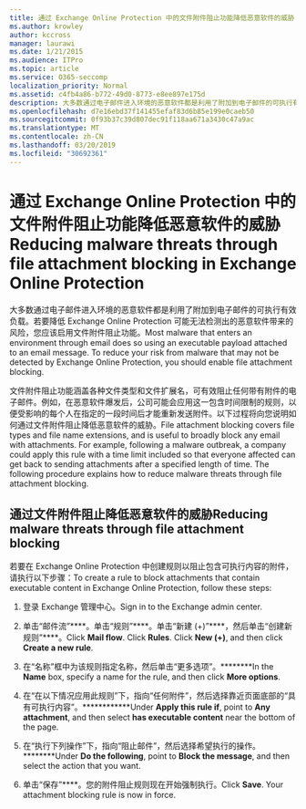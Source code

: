 ```yaml
---
title: 通过 Exchange Online Protection 中的文件附件阻止功能降低恶意软件的威胁
ms.author: krowley
author: kccross
manager: laurawi
ms.date: 1/21/2015
ms.audience: ITPro
ms.topic: article
ms.service: O365-seccomp
localization_priority: Normal
ms.assetid: c4fb4a86-b772-49d0-8773-e8ee897e175d
description: 大多数通过电子邮件进入环境的恶意软件都是利用了附加到电子邮件的可执行有效负载。若要降低 Exchange Online Protection 可能无法检测出的恶意软件带来的风险，您应该启用文件附件阻止功能。
ms.openlocfilehash: d7e16ebd37f141455efaf83d6b85e199e0caeb50
ms.sourcegitcommit: 0f93b37c39d807dec91f118aa671a3430c47a9ac
ms.translationtype: MT
ms.contentlocale: zh-CN
ms.lasthandoff: 03/20/2019
ms.locfileid: "30692361"
---
```

# <a name="reducing-malware-threats-through-file-attachment-blocking-in-exchange-online-protection"></a><span data-ttu-id="2acf4-104">通过 Exchange Online Protection 中的文件附件阻止功能降低恶意软件的威胁</span><span class="sxs-lookup"><span data-stu-id="2acf4-104">Reducing malware threats through file attachment blocking in Exchange Online Protection</span></span>

<span data-ttu-id="2acf4-p102">大多数通过电子邮件进入环境的恶意软件都是利用了附加到电子邮件的可执行有效负载。若要降低 Exchange Online Protection 可能无法检测出的恶意软件带来的风险，您应该启用文件附件阻止功能。</span><span class="sxs-lookup"><span data-stu-id="2acf4-p102">Most malware that enters an environment through email does so using an executable payload attached to an email message. To reduce your risk from malware that may not be detected by Exchange Online Protection, you should enable file attachment blocking.</span></span> 
  
<span data-ttu-id="2acf4-p103">文件附件阻止功能涵盖各种文件类型和文件扩展名，可有效阻止任何带有附件的电子邮件。例如，在恶意软件爆发后，公司可能会应用这一包含时间限制的规则，以便受影响的每个人在指定的一段时间后才能重新发送附件。以下过程将向您说明如何通过文件附件阻止降低恶意软件的威胁。</span><span class="sxs-lookup"><span data-stu-id="2acf4-p103">File attachment blocking covers file types and file name extensions, and is useful to broadly block any email with attachments. For example, following a malware outbreak, a company could apply this rule with a time limit included so that everyone affected can get back to sending attachments after a specified length of time. The following procedure explains how to reduce malware threats through file attachment blocking.</span></span> 
  
## <a name="reducing-malware-threats-through-file-attachment-blocking"></a><span data-ttu-id="2acf4-110">通过文件附件阻止降低恶意软件的威胁</span><span class="sxs-lookup"><span data-stu-id="2acf4-110">Reducing malware threats through file attachment blocking</span></span>

<span data-ttu-id="2acf4-111">若要在 Exchange Online Protection 中创建规则以阻止包含可执行内容的附件，请执行以下步骤：</span><span class="sxs-lookup"><span data-stu-id="2acf4-111">To create a rule to block attachments that contain executable content in Exchange Online Protection, follow these steps:</span></span>
  
1. <span data-ttu-id="2acf4-112">登录 Exchange 管理中心。</span><span class="sxs-lookup"><span data-stu-id="2acf4-112">Sign in to the Exchange admin center.</span></span>
    
2. <span data-ttu-id="2acf4-p104">单击“邮件流”\*\*\*\*。单击“规则”\*\*\*\*。单击“新建 (+)”\*\*\*\*，然后单击“创建新规则”\*\*\*\*。</span><span class="sxs-lookup"><span data-stu-id="2acf4-p104">Click **Mail flow**. Click **Rules**. Click **New (+)**, and then click **Create a new rule**.</span></span> 
    
3. <span data-ttu-id="2acf4-116">在“名称”框中为该规则指定名称，然后单击“更多选项”。\*\*\*\*\*\*\*\*</span><span class="sxs-lookup"><span data-stu-id="2acf4-116">In the **Name** box, specify a name for the rule, and then click **More options**.</span></span> 
    
4. <span data-ttu-id="2acf4-117">在“在以下情况应用此规则”下，指向“任何附件”，然后选择靠近页面底部的“具有可执行内容”。\*\*\*\*\*\*\*\*\*\*\*\*</span><span class="sxs-lookup"><span data-stu-id="2acf4-117">Under **Apply this rule if**, point to **Any attachment**, and then select **has executable content** near the bottom of the page.</span></span> 
    
5. <span data-ttu-id="2acf4-118">在“执行下列操作”下，指向“阻止邮件”，然后选择希望执行的操作。\*\*\*\*\*\*\*\*</span><span class="sxs-lookup"><span data-stu-id="2acf4-118">Under **Do the following**, point to **Block the message**, and then select the action that you want.</span></span> 
    
6. <span data-ttu-id="2acf4-p105">单击“保存”\*\*\*\*。您的附件阻止规则现在开始强制执行。</span><span class="sxs-lookup"><span data-stu-id="2acf4-p105">Click **Save**. Your attachment blocking rule is now in force.</span></span> 
    
